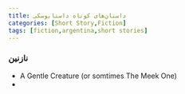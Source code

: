 ```yaml
---
title: داستان‌های کوتاه داستایوسکی
categories: [Short Story,Fiction]
tags: [fiction,argentina,short stories]
---
```



### نازنین
- A Gentle Creature (or somtimes The Meek One)
- 